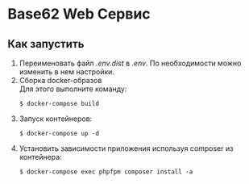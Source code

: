 # Base62 Web Сервис

## Как запустить

1. Переименовать файл _.env.dist_ в _.env_. По необходимости можно изменить в нем настройки.
2. Сборка docker-образов  
   Для этого выполните команду:
   ```
   $ docker-compose build
   ```
3. Запуск контейнеров:
   ```
   $ docker-compose up -d
   ```
4. Установить зависимости приложения используя composer из контейнера:
   ```
   $ docker-compose exec phpfpm composer install -a
   ```
